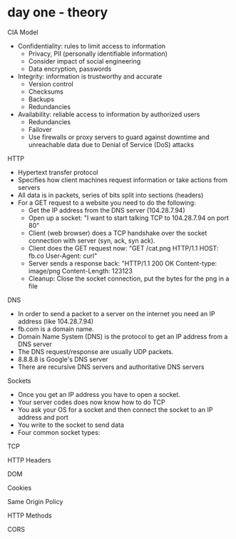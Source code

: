 # day one - theory

CIA Model

- Confidentiality: rules to limit access to information
  - Privacy, PII (personally identifiable information)
  - Consider impact of social engineering
  - Data encryption, passwords
- Integrity: information is trustworthy and accurate
  - Version control
  - Checksums
  - Backups
  - Redundancies
- Availability: reliable access to information by authorized users
  - Redundancies
  - Failover
  - Use firewalls or proxy servers to guard against downtime and unreachable data due to Denial of Service (DoS) attacks

HTTP

- Hypertext transfer protocol
- Specifies how client machines request information or take actions from servers
- All data is in packets, series of bits split into sections (headers)
- For a GET request to a website you need to do the following:
  - Get the IP address from the DNS server (104.28.7.94)
  - Open up a socket: "I want to start talking TCP to 104.28.7.94 on port 80"
  - Client (web browser) does a TCP handshake over the socket connection with server (syn, ack, syn ack).
  - Client does the GET request now: "GET /cat.png HTTP/1.1 HOST: fb.co User-Agent: curl"
  - Server sends a response back: "HTTP/1.1 200 OK Content-type: image/png Content-Length: 123123
  - Cleanup: Close the socket connection, put the bytes for the png in a file

DNS

- In order to send a packet to a server on the internet you need an IP address (like 104.28.7.94)
- fb.com is a domain name. 
- Domain Name System (DNS) is the protocol to get an IP address from a DNS server
- The DNS request/response are usually UDP packets.
- 8.8.8.8 is Google's DNS server
- There are recursive DNS servers and authoritative DNS servers

Sockets

- Once you get an IP address you have to open a socket.
- Your server codes does now know how to do TCP
- You ask your OS for a socket and then connect the socket to an IP address and port
- You write to the socket to send data
- Four common socket types: 

TCP


  
HTTP Headers

DOM

Cookies

Same Origin Policy

HTTP Methods

CORS

